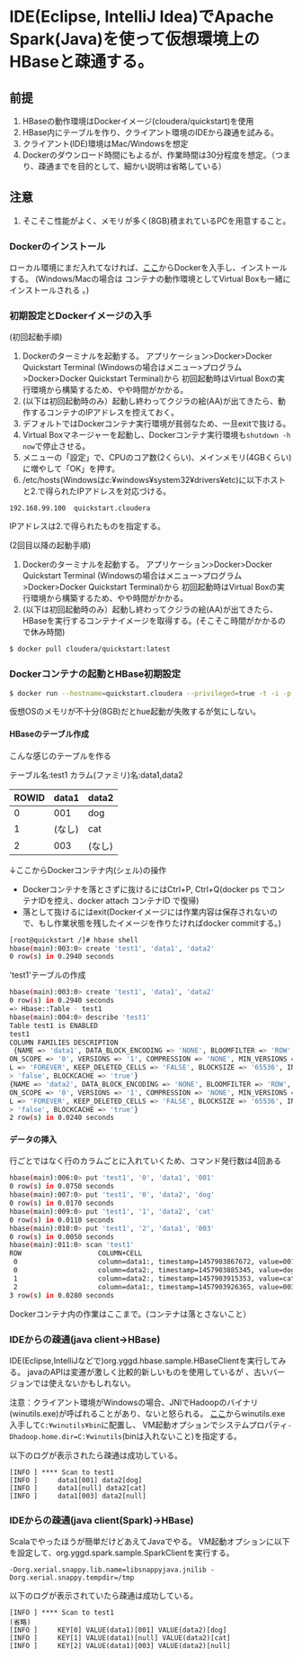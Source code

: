 # IDE(Eclipse, IntelliJ Idea)でApache Spark(Java)を使って仮想環境上のHBaseと疎通する。

## 前提
1. HBaseの動作環境はDockerイメージ(cloudera/quickstart)を使用
2. HBase内にテーブルを作り、クライアント環境のIDEから疎通を試みる。
3. クライアント(IDE)環境はMac/Windowsを想定
4. Dockerのダウンロード時間にもよるが、作業時間は30分程度を想定。（つまり、疎通までを目的として、細かい説明は省略している）

## 注意
1. そこそこ性能がよく、メモリが多く(8GB)積まれているPCを用意すること。

### Dockerのインストール
ローカル環境にまだ入れてなければ、[ここ](https://www.docker.com)からDockerを入手し、インストールする。
(Windows/Macの場合は コンテナの動作環境としてVirtual Boxも一緒にインストールされる 。)

### 初期設定とDockerイメージの入手

(初回起動手順)

1. Dockerのターミナルを起動する。
アプリケーション>Docker>Docker Quickstart Terminal
(Windowsの場合はメニュー>プログラム>Docker>Docker Quickstart Terminal)から
初回起動時はVirtual Boxの実行環境から構築するため、やや時間がかかる。
2. (以下は初回起動時のみ）起動し終わってクジラの絵(AA)が出てきたら、動作するコンテナのIPアドレスを控えておく。
3. デフォルトではDockerコンテナ実行環境が貧弱なため、一旦exitで抜ける。
4. Virtual Boxマネージャーを起動し、Dockerコンテナ実行環境も`shutdown -h now`で停止させる。
5. メニューの「設定」で、CPUのコア数(2くらい)、メインメモリ(4GBくらい)に増やして「OK」を押す。
6. /etc/hosts(Windowsはc:¥windows¥system32¥drivers¥etc)に以下ホストと2.で得られたIPアドレスを対応づける。

```
192.168.99.100  quickstart.cloudera
```
IPアドレスは2.で得られたものを指定する。

(2回目以降の起動手順)

1. Dockerのターミナルを起動する。
アプリケーション>Docker>Docker Quickstart Terminal
(Windowsの場合はメニュー>プログラム>Docker>Docker Quickstart Terminal)から
初回起動時はVirtual Boxの実行環境から構築するため、やや時間がかかる。
2. (以下は初回起動時のみ）起動し終わってクジラの絵(AA)が出てきたら、HBaseを実行するコンテナイメージを取得する。(そこそこ時間がかかるので休み時間)

```bash
$ docker pull cloudera/quickstart:latest
```

### Dockerコンテナの起動とHBase初期設定

```bash
$ docker run --hostname=quickstart.cloudera --privileged=true -t -i -p 80:80 -p 2181:2181 -p 7180:7180 -p 60000:60000 -p 60010:60010 -p 60020:60020 cloudera/quickstart /usr/bin/docker-quickstart
```

仮想OSのメモリが不十分(8GB)だとhue起動が失敗するが気にしない。

#### HBaseのテーブル作成

こんな感じのテーブルを作る

テーブル名:test1
カラム(ファミリ)名:data1,data2

|ROWID|data1|data2|
|--------|-------|------|
|0         |001    |dog  |
|1         |(なし) |cat    |
|2         |003    |(なし)|

↓ここからDockerコンテナ内(シェル)の操作

* Dockerコンテナを落とさずに抜けるにはCtrl+P, Ctrl+Q(docker ps でコンテナIDを控え、docker attach コンテナID で復帰)
* 落として抜けるにはexit(Dockerイメージには作業内容は保存されないので、もし作業状態を残したイメージを作りたければdocker commitする。)
 
```bash
[root@quickstart /]# hbase shell
hbase(main):003:0> create 'test1', 'data1', 'data2'
0 row(s) in 0.2940 seconds
```

'test1'テーブルの作成

```bash
hbase(main):003:0> create 'test1', 'data1', 'data2'
0 row(s) in 0.2940 seconds
=> Hbase::Table - test1
hbase(main):004:0> describe 'test1'
Table test1 is ENABLED                                                          
test1                                                                           
COLUMN FAMILIES DESCRIPTION                                                     
 {NAME => 'data1', DATA_BLOCK_ENCODING => 'NONE', BLOOMFILTER => 'ROW', REPLICATI
ON_SCOPE => '0', VERSIONS => '1', COMPRESSION => 'NONE', MIN_VERSIONS => '0', TT
L => 'FOREVER', KEEP_DELETED_CELLS => 'FALSE', BLOCKSIZE => '65536', IN_MEMORY =
> 'false', BLOCKCACHE => 'true'}                                                
{NAME => 'data2', DATA_BLOCK_ENCODING => 'NONE', BLOOMFILTER => 'ROW', REPLICATI
ON_SCOPE => '0', VERSIONS => '1', COMPRESSION => 'NONE', MIN_VERSIONS => '0', TT
L => 'FOREVER', KEEP_DELETED_CELLS => 'FALSE', BLOCKSIZE => '65536', IN_MEMORY =
> 'false', BLOCKCACHE => 'true'}                                                
2 row(s) in 0.0240 seconds
```

#### データの挿入

行ごとではなく行のカラムごとに入れていくため、コマンド発行数は4回ある

```bash
hbase(main):006:0> put 'test1', '0', 'data1', '001'  
0 row(s) in 0.0750 seconds  
hbase(main):007:0> put 'test1', '0', 'data2', 'dog'  
0 row(s) in 0.0170 seconds  
hbase(main):009:0> put 'test1', '1', 'data2', 'cat'  
0 row(s) in 0.0110 seconds  
hbase(main):010:0> put 'test1', '2', 'data1', '003'  
0 row(s) in 0.0050 seconds  
hbase(main):011:0> scan 'test1'  
ROW                   COLUMN+CELL  
 0                    column=data1:, timestamp=1457903867672, value=001         
 0                    column=data2:, timestamp=1457903885345, value=dog         
 1                    column=data2:, timestamp=1457903915353, value=cat         
 2                    column=data1:, timestamp=1457903926365, value=003         
3 row(s) in 0.0280 seconds
```

Dockerコンテナ内の作業はここまで。(コンテナは落とさないこと）

### IDEからの疎通(java client->HBase)

IDE(Eclipse,IntelliJなどで)org.yggd.hbase.sample.HBaseClientを実行してみる。
javaのAPIは変遷が激しく比較的新しいものを使用しているが 、古いバージョンでは使えないかもしれない。

注意：クライアント環境がWindowsの場合、JNIでHadoopのバイナリ(winutils.exe)が呼ばれることがあり、ないと怒られる。
[ここ](https://osdn.jp/projects/win-hadoop/)からwinutils.exe入手して`C:¥winutils¥bin`に配置し、
VM起動オプションでシステムプロパティ`-Dhadoop.home.dir=C:¥winutils`(binは入れないこと)を指定する。

以下のログが表示されたら疎通は成功している。

```
[INFO ] **** Scan to test1  
[INFO ]     data1[001] data2[dog]  
[INFO ]     data1[null] data2[cat]  
[INFO ]     data1[003] data2[null]
```

### IDEからの疎通(java client(Spark)->HBase)

Scalaでやったほうが簡単だけどあえてJavaでやる。
VM起動オプションに以下を設定して、org.yggd.spark.sample.SparkClientを実行する。

```
-Dorg.xerial.snappy.lib.name=libsnappyjava.jnilib -Dorg.xerial.snappy.tempdir=/tmp
```
 以下のログが表示されていたら疎通は成功している。
 
 ```
 [INFO ] **** Scan to test1
 (省略)
 [INFO ]     KEY[0] VALUE(data1)[001] VALUE(data2)[dog]
 [INFO ]     KEY[1] VALUE(data1)[null] VALUE(data2)[cat]
 [INFO ]     KEY[2] VALUE(data1)[003] VALUE(data2)[null]
 ```
 